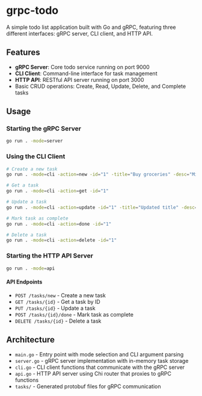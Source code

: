 # grpc-todo

A simple todo list application built with Go and gRPC, featuring three different interfaces: gRPC server, CLI client, and HTTP API.

## Features

- **gRPC Server**: Core todo service running on port 9000
- **CLI Client**: Command-line interface for task management
- **HTTP API**: RESTful API server running on port 3000
- Basic CRUD operations: Create, Read, Update, Delete, and Complete tasks

## Usage

### Starting the gRPC Server
```bash
go run . -mode=server
```

### Using the CLI Client
```bash
# Create a new task
go run . -mode=cli -action=new -id="1" -title="Buy groceries" -desc="Milk, bread, eggs"

# Get a task
go run . -mode=cli -action=get -id="1"

# Update a task
go run . -mode=cli -action=update -id="1" -title="Updated title" -desc="Updated description"

# Mark task as complete
go run . -mode=cli -action=done -id="1"

# Delete a task
go run . -mode=cli -action=delete -id="1"
```

### Starting the HTTP API Server
```bash
go run . -mode=api
```

#### API Endpoints
- `POST /tasks/new` - Create a new task
- `GET /tasks/{id}` - Get a task by ID
- `PUT /tasks/{id}` - Update a task
- `POST /tasks/{id}/done` - Mark task as complete
- `DELETE /tasks/{id}` - Delete a task

## Architecture

- `main.go` - Entry point with mode selection and CLI argument parsing
- `server.go` - gRPC server implementation with in-memory task storage
- `cli.go` - CLI client functions that communicate with the gRPC server
- `api.go` - HTTP API server using Chi router that proxies to gRPC functions
- `tasks/` - Generated protobuf files for gRPC communication

